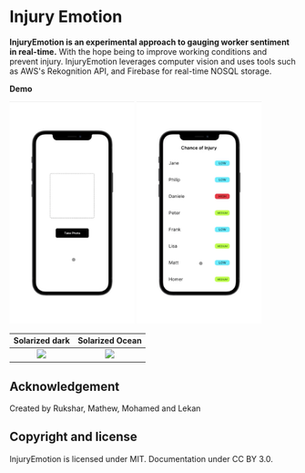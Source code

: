 # Injury Emotion

**InjuryEmotion is an experimental approach to gauging worker sentiment in real-time.** With the hope being to improve working conditions and prevent injury. InjuryEmotion leverages computer vision and uses tools such as AWS's Rekognition API, and Firebase for real-time NOSQL storage.

**Demo**

<img src="Worker_Demo_Final.gif"  height="390">
<img src="Manager_Demo_Final.gif" height="390">

Solarized dark             |  Solarized Ocean
:-------------------------:|:-------------------------:
![](https://...Dark.png)  |  ![](https://...Ocean.png)

## Acknowledgement

Created by Rukshar, Mathew, Mohamed and Lekan

## Copyright and license

InjuryEmotion is licensed under MIT. Documentation under CC BY 3.0.
